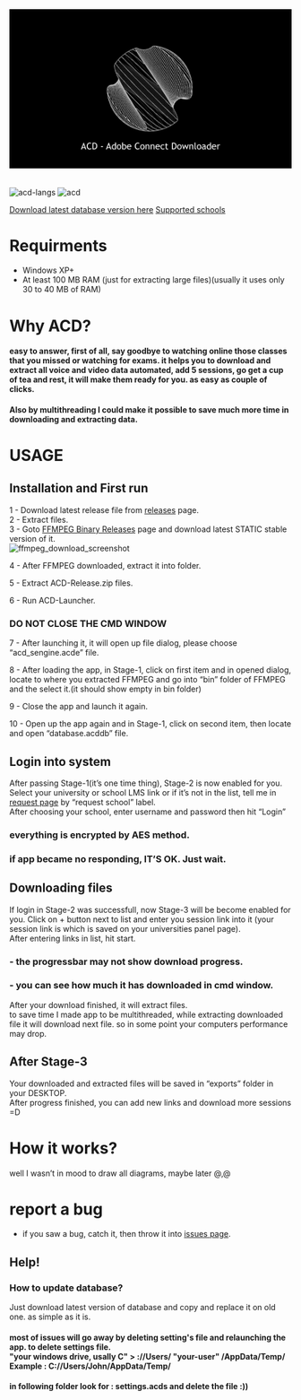 
<img src="header.gif" alt="">
<img src="https://raw.githubusercontent.com/soroushamdg/acd/master/acd_screenshot.png" alt="">
<p><img src="https://img.shields.io/badge/written%20in-Python%2C%20C%2B%2B%2CJS%20-green" alt="acd-langs">
<img src="https://img.shields.io/badge/platfrom-windows-blue" alt="acd"></p>
<a href="https://Bhttps://github.com/soroushamdg/acd/releases" style="text-align: center;">Download latest database version here</a>
<a href="https://github.com/soroushamdg/acd/blob/master/supported_schools.txt">Supported schools</a>
<h1 id="requirments">Requirments</h1>
<ul>
<li>Windows XP+</li>
<li>At least 100 MB RAM (just for extracting large files)(usually it uses only 30 to 40 MB of RAM)</li>
</ul>
<h1>Why ACD?</h1>
<h4>easy to answer, first of all, say goodbye to watching online those classes that you missed or watching for exams. it helps you to download and extract all voice and video data automated, add 5 sessions, go get a cup of tea and rest, it will make them ready for you. as easy as couple of clicks.</h4>
<h4>Also by multithreading I could make it possible to save much more time in downloading and extracting data. </h4>
<h1 id="usage">USAGE</h1>
<h2 id="installation-and-first-run">Installation and First run</h2>
<p>1 - Download latest release file from <a href="https://github.com/soroushamdg/acd/releases">releases</a> page.<br>
2 - Extract files.<br>
3 - Goto <a href="https://ffmpeg.zeranoe.com/builds/">FFMPEG Binary Releases</a> page and download latest STATIC stable version of it.<br>
<img src="https://raw.githubusercontent.com/soroushamdg/acd/master/ffmpeg-download-page.png" alt="ffmpeg_download_screenshot"></p>
<p>4 - After FFMPEG downloaded, extract it into folder.</p>
<p>5 - Extract ACD-Release.zip files.</p>
<p>6 - Run ACD-Launcher.</p>
<h3 id="do-not-close-the-cmd-window">DO NOT CLOSE THE CMD WINDOW</h3>
<p>7 - After launching it, it will open up file dialog, please choose “acd_sengine.acde” file.</p>
<p>8 - After loading the app, in Stage-1, click on first item and in opened dialog, locate to where you extracted FFMPEG and go into “bin” folder of FFMPEG and the select it.(it should show empty in bin folder)</p>
<p>9 - Close the app and launch it again.</p>
<p>10 - Open up the app again and in Stage-1, click on second item, then locate and open “database.acddb” file.</p>
<h2 id="login-into-system">Login into system</h2>
<p>After passing Stage-1(it’s one time thing), Stage-2 is now enabled for you. Select your university or school LMS link or if it’s not in the list, tell me in <a href="https://github.com/soroushamdg/acd/issues">request page</a> by “request school” label.<br>
After choosing your school, enter username and password then hit “Login”</p>
<h3 id="everything-is-encrypted-by-aes-method.">everything is encrypted by AES method.</h3>
<h3 id="if-app-became-no-responding-its-ok.-just-wait.">if app became no responding, IT’S OK. Just wait.</h3>
<h2 id="downloading-files">Downloading files</h2>
<p>If login in Stage-2 was successfull, now Stage-3 will be become enabled for you. Click on + button next to list and enter you session link into it (your session link is which is saved on your universities panel page).<br>
After entering links in list, hit start.</p>
<h3 id="the-progressbar-may-not-show-download-progress.">-  the progressbar may not show download progress.</h3>
<h3 id="you-can-see-how-much-it-has-downloaded-in-cmd-window.">- you can see how much it has downloaded in cmd window.</h3>
<p>After your download finished, it will extract files.<br>
to save time I made app to be multithreaded, while extracting downloaded file it will download next file. so in some point your computers performance may drop.</p>
<h2 id="after-stage-3">After Stage-3</h2>
<p>Your downloaded and extracted files will be saved in “exports” folder in your DESKTOP.<br>
After progress finished, you can add new links and download more sessions =D</p>
<h1 id="how-it-works">How it works?</h1>
<p>well I wasn’t in mood to draw all diagrams, maybe later @,@</p>
<h1 id="report-a-bug">report a bug</h1>
<ul>
<li>if you saw a bug, catch it, then throw it into <a href="https://github.com/soroushamdg/acd/issues">issues page</a>.</li>
</ul>

<h2 id="Help">Help!</h2>
<h3> How to update database? </h3>
Just download latest version of database and copy and replace it on old one. as simple as it is.
<br>
 <h4> most of issues will go away by deleting setting's file and relaunching the app.
to delete settings file.<br>
"your windows drive, usally C" > ://Users/ "your-user" /AppData/Temp/
<br> Example : C://Users/John/AppData/Temp/ <h4>
 
 <h4>in following folder look for : settings.acds
  and delete the file :))</h4>
